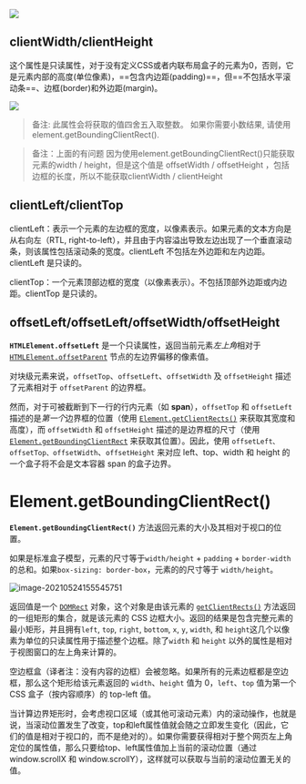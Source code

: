 ![](http://fang.images.fangwenzheng.top/20200731171746.png)

## clientWidth/clientHeight

这个属性是只读属性，对于没有定义CSS或者内联布局盒子的元素为0，否则，它是元素内部的高度(单位像素)，==包含内边距(padding)==，但==不包括水平滚动条==、边框(border)和外边距(margin)。

![](http://fang.images.fangwenzheng.top/20200731172645.png)

> 备注: 此属性会将获取的值四舍五入取整数。 如果你需要小数结果, 请使用 element.getBoundingClientRect().

> 备注：上面的有问题 因为使用element.getBoundingClientRect()只能获取元素的width / height，但是这个值是 offsetWidth / offsetHeight ，包括边框的长度，所以不能获取clientWidth / clientHeight

## clientLeft/clientTop

clientLeft：表示一个元素的左边框的宽度，以像素表示。如果元素的文本方向是从右向左（RTL, right-to-left），并且由于内容溢出导致左边出现了一个垂直滚动条，则该属性包括滚动条的宽度。clientLeft 不包括左外边距和左内边距。clientLeft 是只读的。

clientTop：一个元素顶部边框的宽度（以像素表示）。不包括顶部外边距或内边距。clientTop 是只读的。



## offsetLeft/offsetLeft/offsetWidth/offsetHeight

**`HTMLElement.offsetLeft`** 是一个只读属性，返回当前元素*左上角*相对于  [`HTMLElement.offsetParent`](https://developer.mozilla.org/zh-CN/docs/Web/API/HTMLElement/offsetParent) 节点的左边界偏移的像素值。

对块级元素来说，`offsetTop`、`offsetLeft`、`offsetWidth` 及 `offsetHeight` 描述了元素相对于 `offsetParent` 的边界框。

然而，对于可被截断到下一行的行内元素（如 **span**），`offsetTop` 和 `offsetLeft` 描述的是*第一个*边界框的位置（使用 [`Element.getClientRects()`](https://developer.mozilla.org/zh-CN/docs/Web/API/Element/getClientRects) 来获取其宽度和高度），而 `offsetWidth` 和 `offsetHeight` 描述的是边界框的尺寸（使用 [`Element.getBoundingClientRect`](https://developer.mozilla.org/zh-CN/docs/Web/API/Element/getBoundingClientRect) 来获取其位置）。因此，使用 `offsetLeft、offsetTop、offsetWidth`、`offsetHeight` 来对应 left、top、width 和 height 的一个盒子将不会是文本容器 span 的盒子边界。





# Element.getBoundingClientRect()

**`Element.getBoundingClientRect()`** 方法返回元素的大小及其相对于视口的位置。

如果是标准盒子模型，元素的尺寸等于`width/height` + `padding` + `border-width`的总和。如果`box-sizing: border-box`，元素的的尺寸等于 `width/height`。

![image-20210524155545751](http://fang.images.fangwenzheng.top/image-20210524155545751.png)

返回值是一个 [`DOMRect`](https://developer.mozilla.org/zh-CN/docs/Web/API/DOMRect) 对象，这个对象是由该元素的 [`getClientRects()`](https://developer.mozilla.org/zh-CN/docs/Web/API/Element/getClientRects) 方法返回的一组矩形的集合，就是该元素的 CSS 边框大小。返回的结果是包含完整元素的最小矩形，并且拥有`left`, `top`, `right`, `bottom`, `x`, `y`, `width`, 和 `height`这几个以像素为单位的只读属性用于描述整个边框。除了`width` 和 `height` 以外的属性是相对于视图窗口的左上角来计算的。

空边框盒（译者注：没有内容的边框）会被忽略。如果所有的元素边框都是空边框，那么这个矩形给该元素返回的 `width`、`height` 值为 0，`left`、`top` 值为第一个 CSS 盒子（按内容顺序）的 top-left 值。

当计算边界矩形时，会考虑视口区域（或其他可滚动元素）内的滚动操作，也就是说，当滚动位置发生了改变，top和left属性值就会随之立即发生变化（因此，它们的值是相对于视口的，而不是绝对的）。如果你需要获得相对于整个网页左上角定位的属性值，那么只要给top、left属性值加上当前的滚动位置（通过 window.scrollX 和 window.scrollY），这样就可以获取与当前的滚动位置无关的值。











































